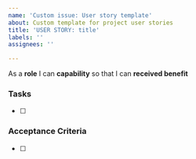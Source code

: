 ```yaml
---
name: 'Custom issue: User story template'
about: Custom template for project user stories
title: 'USER STORY: title'
labels: ''
assignees: ''

---
```


As a **role** I can **capability** so that I can **received benefit**

### Tasks
- [ ] 

### Acceptance Criteria
- [ ]
